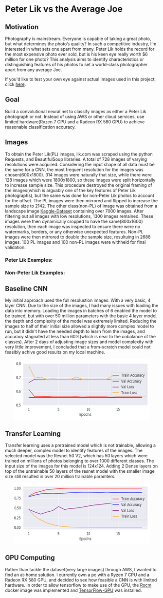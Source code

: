 # Peter Lik vs the Average Joe

## Motivation
Photography is mainstream. Everyone is capable of taking a great photo, but what determines the photo’s quality? In such a competitive industry, I’m interested in what sets one apart from many. Peter Lik holds the record for the most expensive photo ever sold, but is his keen eye really worth $6 million for one photo? This analysis aims to identify characteristics or distinguishing features of his photos to set a world-class photographer apart from any average Joe.

If you'd like to test your own eye against actual images used in this project, click [here](https://docs.google.com/presentation/d/e/2PACX-1vQRa3yU3a-rxAVjztKp-_DUYX-UF70Mc4JAnaMruqAgB5jezbAeb9r1YTHV-CssPz5ll4jCO-P60ZDy/pub?start=true&loop=true&delayms=1000).

## Goal
Build a convolutional neural net to classify images as either a Peter Lik photograph or not. Instead of using AWS or other cloud services, use limited hardware(Ryzen 7 CPU and a Radeon RX 580 GPU) to achieve reasonable classification accuracy.


## Images
To obtain the Peter Lik(PL) images, lik.com was scraped using the python Requests, and BeautifulSoup libraries. A total of 728 images of varying resolutions were acquired. Considering the input shape of all data must be the same for a CNN, the most frequent resolution for the images was chosen(600x1800). 314 images were naturally that size, while there were 128 images which were 1800x1800, so these images were split horizontally to increase sample size. This procedure destroyed the original framing of the images(which is arguably one of the key features of Peter Lik photographs), but the same was done for non-Peter Lik photos to account for the offset. The PL images were then mirrored and flipped to increase the sample size to 2142.
The other class(non-PL) of image was obtained from a landscape image [Kaggle-Dataset](https://www.kaggle.com/arnaud58/landscape-pictures) containing over 7000 images. After filtering out all images with low resolutions, 1300 images remained. These images were then dynamically cropped to have the same(800x1600) resolution, then each image was inspected to ensure there were no watermarks, borders, or any otherwise unexpected features. Non-PL images were then mirrored to double the sample size, resultuing in 2688 images. 100 PL images and 100 non-PL images were withheld for final validation.

### Peter Lik Examples:

### Non-Peter Lik Examples:


## Baseline CNN
My initial approach used the full resolustion images. With a very basic, 4 layer CNN. Due to the size of the images, I had many issues with loading the data into memory. Loading the images in batches of 6 enabled the model to be trained, but with over 50 million parameters with the basic 4 layer model, the depth and complexity of the model was extremely limited. Reducing the images to half of their initial size allowed a slightly more complex model to run, but it didn't have the needed depth to learn from the images, and accuracy stagnated at less than 60%(which is near to the unbalance of the classes). After 2 days of adjusting image sizes and model complexity with very little improvement, I concluded that a from-scratch model could not feasibly achive good results on my local machine. 

<p align="center">
<img src="plots/base.png" width="450" height="200">
</p>

## Transfer Learning
Transfer learning uses a pretrained model which is not trainable, allowing a much deeper, complex model to identify features of the images. The selected model was the Resnet 50 V2, which has 50 layers which were trained on millions of photos belonging to over 1000 different classes. The input size of the images for this model is 124x124. Adding 2 Dense layers on top of the untrainable 50 layers of the resnet model with the smaller image size still resulted in over 20 million trainable paramters. 

<p align="center">
<img src="plots/resnet.png" width="450" height="200">
</p>

## GPU Computing
Rather than tackle the dataset(very large images) through AWS, I wanted to find an at-home solution. I currently own a pc with a Ryzen 7 CPU and a Radeon RX 580 GPU, and decided to see how feasible a CNN is with limited hardware. In order to allow tensorflow to make use of the GPU, the [Rocm](https://rocm.github.io/) docker image was implemented and [TensorFlow-GPU](https://www.tensorflow.org/install/gpu) was installed. 

